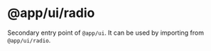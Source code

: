 # @app/ui/radio

Secondary entry point of `@app/ui`. It can be used by importing from `@app/ui/radio`.
